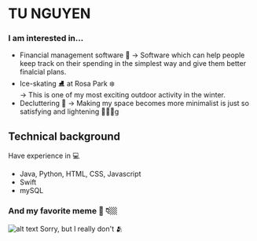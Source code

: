 # TU NGUYEN 
### I am interested in...
- Financial management software 💸 
 -> Software which can help people keep track on their spending in the simplest way and give them better finalcial plans.
- Ice-skating ⛸ at Rosa Park ❄️  
 -> This is one of my most exciting outdoor activity in the winter.  
- Decluttering 🏡 
 -> Making my space becomes more minimalist is just so satisfying and lightening 🧘🏻‍♀️g
## Technical background
Have experience in 💻
- Java, Python, HTML, CSS, Javascript
- Swift
- mySQL
### And my favorite meme 🥵 👇🏼
![alt text](https://imgix.ranker.com/user_node_img/50106/1002119104/original/1002119104-photo-u1)
Sorry, but I really don't 🫂
